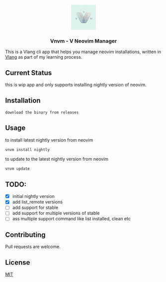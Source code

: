 <!-- PROJECT LOGO -->
<br />
<div align="center">
    <img src="images/logo.jpeg" alt="Logo" width="80" height="80">

  <h3 align="center">Vnvm  - V Neovim Manager</h3>

</div>


This is a Vlang cli app that helps you manage neovim installations, written in [Vlang](https://vlang.io/) as part of my learning process.


## Current Status
this is wip app and only supports installing nightly version of neovim.

## Installation

```bash
download the binary from releases
```

## Usage

to install latest nightly version from neovim
```sh
vnvm install nightly
```

to update to the latest nightly version from neovim
```sh
vnvm update
```

## TODO:
- [x] initial nightly version
- [x] add list_remote versions
- [ ] add support for stable
- [ ] add support for multiple versions of stable
- [ ] ass multiple support command like list installed, clean etc

## Contributing

Pull requests are welcome. 


## License

[MIT](https://choosealicense.com/licenses/mit/)
